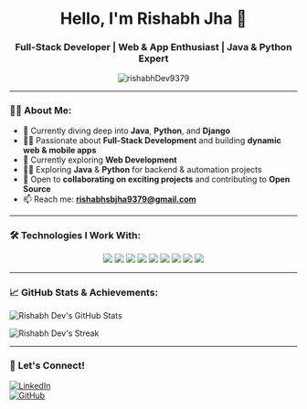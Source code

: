 <h1 align="center">Hello, I'm Rishabh Jha 👋</h1>
<h3 align="center">Full-Stack Developer | Web & App Enthusiast | Java & Python Expert</h3>

<p align="center">
  <img src="https://komarev.com/ghpvc/?username=rishabhDev9379&label=Profile%20views&color=0e75b6&style=flat" alt="rishabhDev9379" />
</p>

---

### 👨‍💻 About Me:
- 🌱 Currently diving deep into **Java**, **Python**, and **Django**
- 👨‍💻 Passionate about **Full-Stack Development** and building **dynamic web & mobile apps**
- 📱 Currently exploring **Web Development**
- 🧑‍💻 Exploring **Java** & **Python** for backend & automation projects
- 🤝 Open to **collaborating on exciting projects** and contributing to **Open Source**
- 📫 Reach me: **rishabhsbjha9379@gmail.com**

---

### 🛠️ **Technologies I Work With:**

<p align="center">
  <img src="https://img.shields.io/badge/HTML5-E34F26?style=flat&logo=html5&logoColor=white" />
  <img src="https://img.shields.io/badge/CSS3-1572B6?style=flat&logo=css3&logoColor=white" />
  <img src="https://img.shields.io/badge/JavaScript-F7DF1E?style=flat&logo=javascript&logoColor=black" />
  <img src="https://img.shields.io/badge/React-20232A?style=flat&logo=react&logoColor=61DAFB" />
  <img src="https://img.shields.io/badge/Java-007396?style=flat&logo=java&logoColor=white" />
  <img src="https://img.shields.io/badge/Python-14354C?style=flat&logo=python&logoColor=white" />
  <img src="https://img.shields.io/badge/Django-092E20?style=flat&logo=django&logoColor=white" />
  <img src="https://img.shields.io/badge/Node.js-339933?style=flat&logo=nodedotjs&logoColor=white" />
  <img src="https://img.shields.io/badge/Git-F05032?style=flat&logo=git&logoColor=white" />
</p>

---

### 📈 **GitHub Stats & Achievements:**

<p align="left">
  <img src="https://github-readme-stats.vercel.app/api?username=rishabhDev9379&show_icons=true&hide=prs&count_private=true&theme=default&hide_title=true" alt="Rishabh Dev's GitHub Stats"/>
</p>

<p align="left">
  <img src="https://github-readme-streak-stats.herokuapp.com/?user=rishabhDev9379&theme=default" alt="Rishabh Dev's Streak"/>
</p>

---

### 💬 **Let's Connect!**

[![LinkedIn](https://img.shields.io/badge/LinkedIn-blue?logo=linkedin&logoColor=white)](https://www.linkedin.com/in/rishabh-jhabmnm8)    
[![GitHub](https://img.shields.io/badge/GitHub-black?style=flat&logo=github&logoColor=white)](https://github.com/rishabhDev9379)


